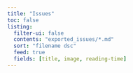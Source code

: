 ```yaml
---
title: "Issues"
toc: false
listing:
  filter-ui: false
  contents: "exported_issues/*.md"
  sort: "filename dsc"
  feed: true
  fields: [title, image, reading-time]
---
```

